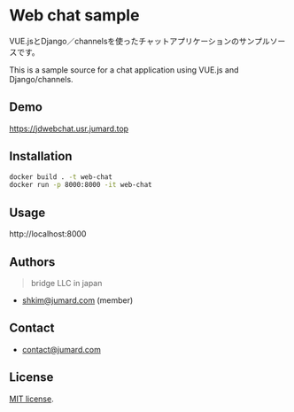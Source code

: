 # Web chat sample

VUE.jsとDjango／channelsを使ったチャットアプリケーションのサンプルソースです。
 
This is a sample source for a chat application using VUE.js and Django/channels.

## Demo
 
https://jdwebchat.usr.jumard.top
 
 
## Installation
  
```bash
docker build . -t web-chat
docker run -p 8000:8000 -it web-chat
```
 
## Usage
 
http://localhost:8000
  
## Authors

> bridge LLC in japan

* shkim@jumard.com (member)

## Contact
* contact@jumard.com 

## License
[MIT license](https://en.wikipedia.org/wiki/MIT_License).
 

